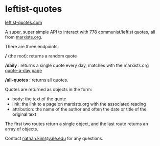 # leftist-quotes

[leftist-quotes.com](https://leftist-quotes.com)

A super, super simple API to interact with 778 communist/leftist quotes, all from [marxists.org](marxists.org). 

There are three endpoints: 

**/** (the root): returns a random quote

**/daily** : returns a single quote every day, matches with the marxists.org [quote-a-day page](https://www.marxists.org/subject/quotes/index.htm)

**/all-quotes** : returns all quotes. 

Quotes are returned as objects in the form: 
- body: the text of the quote
- link: the link to a page on marxists.org with the associated reading
- attribution: the name of the author and often the date or title of the original text

The first two routes return a single object, and the last route returns an array of objects. 

Contact nathan.kim@yale.edu for any questions.
